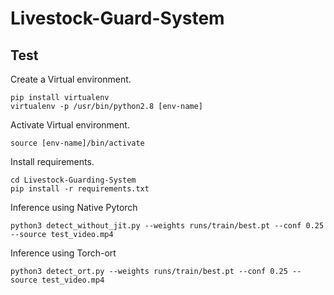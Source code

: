 # Livestock-Guard-System

## Test 

Create a Virtual environment.

```
pip install virtualenv
virtualenv -p /usr/bin/python2.8 [env-name]
```

Activate Virtual environment.

```
source [env-name]/bin/activate
```

Install requirements.

```
cd Livestock-Guarding-System
pip install -r requirements.txt
```

Inference using Native Pytorch

```
python3 detect_without_jit.py --weights runs/train/best.pt --conf 0.25 --source test_video.mp4 
```

Inference using Torch-ort

```
python3 detect_ort.py --weights runs/train/best.pt --conf 0.25 --source test_video.mp4 
```
